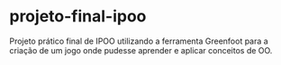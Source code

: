 # projeto-final-ipoo
Projeto prático final de IPOO utilizando a ferramenta Greenfoot para a criação de um jogo onde pudesse aprender e aplicar conceitos de OO.
